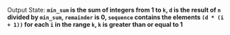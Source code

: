 Output State: **`min_sum` is the sum of integers from 1 to `k`, `d` is the result of `n` divided by `min_sum`, `remainder` is 0, `sequence` contains the elements `(d * (i + 1))` for each `i` in the range `k`, `k` is greater than or equal to 1**